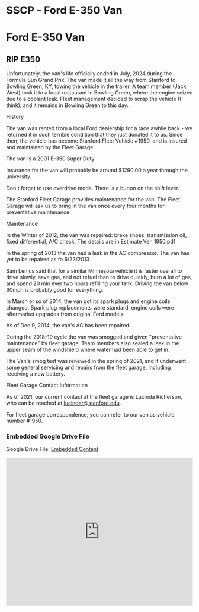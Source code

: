 # SSCP - Ford E-350 Van

# Ford E-350 Van

## RIP E350

[](#h.2ii0klvuutsi)

Unfortunately, the van's life officially ended in July, 2024 during the Formula Sun Grand Prix. The van made it all the way from Stanford to Bowling Green, KY, towing the vehicle in the trailer. A team member (Jack West) took it to a local restaurant in Bowling Green, where the engine seized due to a coolant leak. Fleet management decided to scrap the vehicle (I think), and it remains in Bowling Green to this day.

History

The van was rented from a local Ford dealership for a race awhile back - we returned it in such terrible condition that they just donated it to us. Since then, the vehicle has become Stanford Fleet Vehicle #1950, and is insured and maintained by the Fleet Garage.

The van is a 2001 E-350 Super Duty

Insurance for the van will probably be around $1290.00 a year through the university.

Don't forget to use overdrive mode. There is a button on the shift lever.

The Stanford Fleet Garage provides maintenance for the van. The Fleet Garage will ask us to bring in the van once every four months for preventative maintenance.

Maintenance

In the Winter of 2012, the van was repaired: brake shoes, transmission oil, fixed differential, A/C check. The details are in Estimate Veh 1950.pdf

In the spring of 2013 the van had a leak in the AC compressor. The van has yet to be repaired as fo 6/23/2013

Sam Lenius said that for a similar Minnesota vehicle it is faster overall to drive slowly, save gas, and not refuel than to drive quickly, burn a lot of gas, and spend 20 min ever two hours refilling your tank. Driving the van below 60mph is probably good for everything.

In March or so of 2014, the van got its spark plugs and engine coils changed. Spark plug replacements were standard, engine coils were aftermarket upgrades from original Ford models. 

As of Dec 9, 2014, the van's AC has been repaired.

During the 2018-19 cycle the van was smogged and given "preventative maintenance" by fleet garage. Team members also sealed a leak in the upper seam of the windshield where water had been able to get in.

The Van's smog test was renewed in the spring of 2021, and it underwent some general servicing and repairs from the fleet garage, including receiving a new battery.

Fleet Garage Contact Information

As of 2021, our current contact at the fleet garage is Lucinda Richerson, who can be reached at lucindar@stanford.edu.

For fleet garage correspondence, you can refer to our van as vehicle number #1950.

[](https://drive.google.com/folderview?id=1pKHsxTQbJiH4k2GGmz0_rZHEf3HKkBQR)

### Embedded Google Drive File

Google Drive File: [Embedded Content](https://drive.google.com/embeddedfolderview?id=1pKHsxTQbJiH4k2GGmz0_rZHEf3HKkBQR#list)

<iframe width="100%" height="400" src="https://drive.google.com/embeddedfolderview?id=1pKHsxTQbJiH4k2GGmz0_rZHEf3HKkBQR#list" frameborder="0"></iframe>

